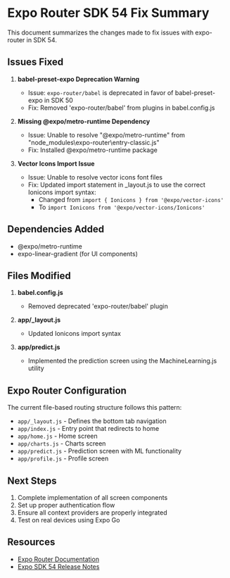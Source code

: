 # Expo Router SDK 54 Fix Summary

This document summarizes the changes made to fix issues with expo-router in SDK 54.

## Issues Fixed

1. **babel-preset-expo Deprecation Warning**
   - Issue: `expo-router/babel` is deprecated in favor of babel-preset-expo in SDK 50
   - Fix: Removed 'expo-router/babel' from plugins in babel.config.js

2. **Missing @expo/metro-runtime Dependency**
   - Issue: Unable to resolve "@expo/metro-runtime" from "node_modules\expo-router\entry-classic.js"
   - Fix: Installed @expo/metro-runtime package

3. **Vector Icons Import Issue**
   - Issue: Unable to resolve vector icons font files
   - Fix: Updated import statement in _layout.js to use the correct Ionicons import syntax:
     - Changed from `import { Ionicons } from '@expo/vector-icons'`
     - To `import Ionicons from '@expo/vector-icons/Ionicons'`

## Dependencies Added

- @expo/metro-runtime
- expo-linear-gradient (for UI components)

## Files Modified

1. **babel.config.js**
   - Removed deprecated 'expo-router/babel' plugin

2. **app/_layout.js**
   - Updated Ionicons import syntax

3. **app/predict.js**
   - Implemented the prediction screen using the MachineLearning.js utility

## Expo Router Configuration

The current file-based routing structure follows this pattern:
- `app/_layout.js` - Defines the bottom tab navigation
- `app/index.js` - Entry point that redirects to home
- `app/home.js` - Home screen
- `app/charts.js` - Charts screen
- `app/predict.js` - Prediction screen with ML functionality
- `app/profile.js` - Profile screen

## Next Steps

1. Complete implementation of all screen components
2. Set up proper authentication flow
3. Ensure all context providers are properly integrated
4. Test on real devices using Expo Go

## Resources

- [Expo Router Documentation](https://docs.expo.dev/router/introduction/)
- [Expo SDK 54 Release Notes](https://docs.expo.dev/versions/v54.0.0/introduction/changelog/)
